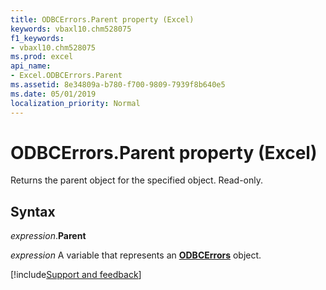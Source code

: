 ```yaml
---
title: ODBCErrors.Parent property (Excel)
keywords: vbaxl10.chm528075
f1_keywords:
- vbaxl10.chm528075
ms.prod: excel
api_name:
- Excel.ODBCErrors.Parent
ms.assetid: 8e34809a-b780-f700-9809-7939f8b640e5
ms.date: 05/01/2019
localization_priority: Normal
---
```



# ODBCErrors.Parent property (Excel)

Returns the parent object for the specified object. Read-only.


## Syntax

_expression_.**Parent**

_expression_ A variable that represents an **[ODBCErrors](Excel.ODBCErrors.md)** object.




[!include[Support and feedback](~/includes/feedback-boilerplate.md)]